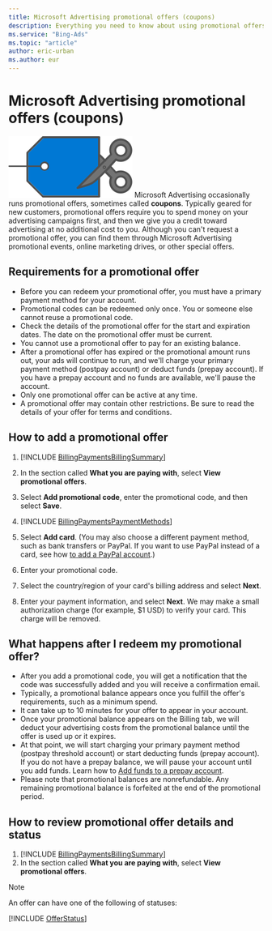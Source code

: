 ```yaml
---
title: Microsoft Advertising promotional offers (coupons)
description: Everything you need to know about using promotional offers on Microsoft Advertising.
ms.service: "Bing-Ads"
ms.topic: "article"
author: eric-urban
ms.author: eur
---
```


# Microsoft Advertising promotional offers (coupons)

![Coupon](../images/BA_Conc_Coupon.svg)
Microsoft Advertising occasionally runs promotional offers, sometimes called **coupons**. Typically geared for new customers, promotional offers require you to spend money on your advertising campaigns first, and then we give you a credit toward advertising at no additional cost to you. Although you can't request a promotional offer, you can find them through Microsoft Advertising promotional events, online marketing drives, or other special offers.

## Requirements for a promotional offer

- Before you can redeem your promotional offer, you must have a primary payment method for your account.
- Promotional codes can be redeemed only once. You or someone else cannot reuse a promotional code.
- Check the details of the promotional offer for the start and expiration dates. The date on the promotional offer must be current.
- You cannot use a promotional offer to pay for an existing balance.
- After a promotional offer has expired or the promotional amount runs out, your ads will continue to run, and we'll charge your primary payment method (postpay account) or deduct funds (prepay account). If you have a prepay account and no funds are available, we'll pause the account.
- Only one promotional offer can be active at any time.
- A promotional offer may contain other restrictions. Be sure to read the details of your offer for terms and conditions.

## How to add a promotional offer
1. [!INCLUDE [BillingPaymentsBillingSummary](./includes/BillingPaymentsBillingSummary.md)]
1. In the section called **What you are paying with**, select **View promotional offers**.
1. Select **Add promotional code**, enter the promotional code, and then select **Save**.

1. [!INCLUDE [BillingPaymentsPaymentMethods](./includes/BillingPaymentsPaymentMethods.md)]
1. Select **Add card**. (You may also choose a different payment method, such as bank transfers or PayPal. If you want to use PayPal instead of a card, see how [to add a PayPal account](./hlp_BA_PROC_AddBilling.md).)
1. Enter your promotional code.
1. Select the country/region of your card's billing address and select **Next**.
1. Enter your payment information, and select **Next**.                 We may make a small authorization charge (for example, $1 USD) to verify your card. This charge will be removed.

## What happens after I redeem my promotional offer?
- After you add a promotional code, you will get a notification that the code was successfully added and you will receive a confirmation email.
- Typically, a promotional balance appears once you fulfill the offer's requirements, such as a minimum spend.
- It can take up to 10 minutes for your offer to appear in your account.
- Once your promotional balance appears on the Billing tab, we will deduct your advertising costs from the promotional balance until the offer is used up or it expires.
- At that point, we will start charging your primary payment method (postpay threshold account) or start deducting funds (prepay account). If you do not have a prepay balance, we will pause your account until you add funds. Learn how to [Add funds to a prepay account](./hlp_BA_PROC_AddFunds.md).
- Please note that promotional balances are nonrefundable. Any remaining promotional balance is forfeited at the end of the promotional period.

## How to review promotional offer details and status
1. [!INCLUDE [BillingPaymentsBillingSummary](./includes/BillingPaymentsBillingSummary.md)]
1. In the section called **What you are paying with**, select **View promotional offers**.

> [!NOTE]
> An offer can have one of the following of statuses:
> 
> [!INCLUDE [OfferStatus](./includes/OfferStatus.md)]


